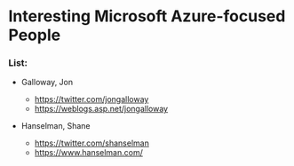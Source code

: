 
Interesting Microsoft Azure-focused People
====

### List:
* Galloway, Jon
  * https://twitter.com/jongalloway
  * https://weblogs.asp.net/jongalloway 

* Hanselman, Shane 
  * https://twitter.com/shanselman
  * https://www.hanselman.com/
